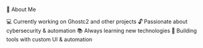 🚀 About Me

💻 Currently working on Ghostc2 and other projects
🔓 Passionate about cybersecurity & automation
📚 Always learning new technologies
🎨 Building tools with custom UI & automation

